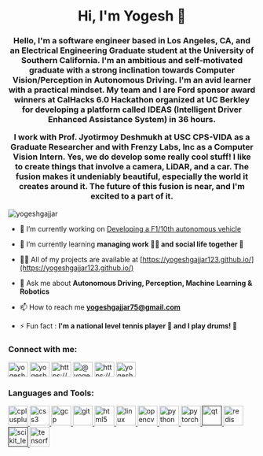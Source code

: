 <!-- ## Hi, I'm Yogesh 👋


**yogeshgajjar/yogeshgajjar** is a ✨ _special_ ✨ repository because its `README.md` (this file) appears on your GitHub profile.

Here are some ideas to get you started:

- 🔭 I’m currently working on ...
- 🌱 I’m currently learning ...
- 👯 I’m looking to collaborate on ...
- 🤔 I’m looking for help with ...
- 💬 Ask me about ...
- 📫 How to reach me: ...
- 😄 Pronouns: ...
- ⚡ Fun fact: ... -->

<!-- ![](gif_4.gif) -->

<h1 align="center">Hi, I'm Yogesh 👋</h1>
<!-- <h3 align="center">I'm an ambitious and self-motivated graduate with a strong inclination towards Computer Vision/Perception in Autonomous Driving</h3> -->
<h3 align="center">Hello, I'm a software engineer based in Los Angeles, CA, and an Electrical Engineering Graduate student at the University of Southern California. I'm an ambitious and self-motivated graduate with a strong inclination towards Computer Vision/Perception in Autonomous Driving. I'm an avid learner with a practical mindset. My team and I are Ford sponsor award winners at CalHacks 6.0 Hackathon organized at UC Berkley for developing a platform called IDEAS (Intelligent Driver Enhanced Assistance System) in 36 hours. 

I work with Prof. Jyotirmoy Deshmukh at USC CPS-VIDA as a Graduate Researcher and with Frenzy Labs, Inc as a Computer Vision Intern. Yes, we do develop some really cool stuff! I like to create things that involve a camera, LiDAR, and a car. The fusion makes it undeniably beautiful, especially the world it creates around it. The future of this fusion is near, and I'm excited to a part of it. </h3>

<p align="left"> <img src="https://komarev.com/ghpvc/?username=yogeshgajjar" alt="yogeshgajjar" /> </p>

- 🔭 I’m currently working on [Developing a F1/10th autonomous vehicle]()

- 🌱 I’m currently learning **managing work 👨‍💻 and social life together 🎉**

<!-- - 👯 I’m looking to collaborate on [](egeg) -->

<!-- - 🤝 I’m looking for help with [werg](egerg) -->

- 👨‍💻 All of my projects are available at [https://yogeshgajjar123.github.io/](https://yogeshgajjar123.github.io/)

<!-- - 📝 I regulary write articles on [vfvefv](vfvefv) -->

- 💬 Ask me about **Autonomous Driving, Perception, Machine Learning & Robotics**

- 📫 How to reach me **yogeshgajjar75@gmail.com**

- ⚡ Fun fact : **I'm a national level tennis player 🎾 and I play drums! 🥁**

<p align="left">
<h3 align="left">Connect with me:</h3>
<a href="https://linkedin.com/in/yogesh-gajjar/" target="blank"><img align="center" src="https://cdn.jsdelivr.net/npm/simple-icons@3.0.1/icons/linkedin.svg" alt="yogesh-gajjar/" height="30" width="40" /></a>
<a href="https://fb.com/yogesh.gajjar" target="blank"><img align="center" src="https://cdn.jsdelivr.net/npm/simple-icons@3.0.1/icons/facebook.svg" alt="yogesh.gajjar" height="30" width="40" /></a>
<a href="https://instagram.com/https://www.instagram.com/yogsh_16/" target="blank"><img align="center" src="https://cdn.jsdelivr.net/npm/simple-icons@3.0.1/icons/instagram.svg" alt="https://www.instagram.com/yogsh_16/" height="30" width="40" /></a>
<a href="https://medium.com/@yogeshgajjar75" target="blank"><img align="center" src="https://cdn.jsdelivr.net/npm/simple-icons@3.0.1/icons/medium.svg" alt="@yogeshgajjar75" height="30" width="40" /></a>
<a href="https://www.youtube.com/c/https://www.youtube.com/channel/uce4toxurbxrf889vvgxlc2a" target="blank"><img align="center" src="https://cdn.jsdelivr.net/npm/simple-icons@3.0.1/icons/youtube.svg" alt="https://www.youtube.com/channel/uce4toxurbxrf889vvgxlc2a" height="30" width="40" /></a>
<a href="https://www.codechef.com/users/yogesh sanat gajjar" target="blank"><img align="center" src="https://cdn.jsdelivr.net/npm/simple-icons@3.1.0/icons/codechef.svg" alt="yogesh sanat gajjar" height="30" width="40" /></a>
</p>

<h3 align="left">Languages and Tools:</h3>
<p align="left"> <a href="https://www.w3schools.com/cpp/" target="_blank"> <img src="https://devicons.github.io/devicon/devicon.git/icons/cplusplus/cplusplus-original.svg" alt="cplusplus" width="40" height="40"/> </a> <a href="https://www.w3schools.com/css/" target="_blank"> <img src="https://devicons.github.io/devicon/devicon.git/icons/css3/css3-original-wordmark.svg" alt="css3" width="40" height="40"/> </a> <a href="https://cloud.google.com" target="_blank"> <img src="https://www.vectorlogo.zone/logos/google_cloud/google_cloud-icon.svg" alt="gcp" width="40" height="40"/> </a> <a href="https://git-scm.com/" target="_blank"> <img src="https://www.vectorlogo.zone/logos/git-scm/git-scm-icon.svg" alt="git" width="40" height="40"/> </a> <a href="https://www.w3.org/html/" target="_blank"> <img src="https://devicons.github.io/devicon/devicon.git/icons/html5/html5-original-wordmark.svg" alt="html5" width="40" height="40"/> </a> <a href="https://www.linux.org/" target="_blank"> <img src="https://devicons.github.io/devicon/devicon.git/icons/linux/linux-original.svg" alt="linux" width="40" height="40"/> </a> <a href="https://opencv.org/" target="_blank"> <img src="https://www.vectorlogo.zone/logos/opencv/opencv-icon.svg" alt="opencv" width="40" height="40"/> </a> <a href="https://www.python.org" target="_blank"> <img src="https://devicons.github.io/devicon/devicon.git/icons/python/python-original.svg" alt="python" width="40" height="40"/> </a> <a href="https://pytorch.org/" target="_blank"> <img src="https://www.vectorlogo.zone/logos/pytorch/pytorch-icon.svg" alt="pytorch" width="40" height="40"/> </a> <a href="" target="_blank"> <img src="https://upload.wikimedia.org/wikipedia/commons/0/0b/Qt_logo_2016.svg" alt="qt" width="40" height="40"/> </a> <a href="https://redis.io" target="_blank"> <img src="https://devicons.github.io/devicon/devicon.git/icons/redis/redis-original-wordmark.svg" alt="redis" width="40" height="40"/> </a> <a href="" target="_blank"> <img src="https://upload.wikimedia.org/wikipedia/commons/0/05/Scikit_learn_logo_small.svg" alt="scikit_learn" width="40" height="40"/> </a> <a href="https://www.tensorflow.org" target="_blank"> <img src="https://www.vectorlogo.zone/logos/tensorflow/tensorflow-icon.svg" alt="tensorflow" width="40" height="40"/> </a> </p>

<!-- <p><img align="left" src="https://github-readme-stats.vercel.app/api/top-langs/?username=yogeshgajjar&layout=compact" alt="yogeshgajjar" /></p> -->

<!-- <p>&nbsp;<img align="center" src="https://github-readme-stats.vercel.app/api?username=yogeshgajjar&show_icons=true" alt="yogeshgajjar" /></p> -->
